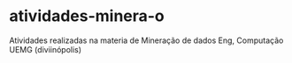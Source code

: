 # atividades-minera-o
Atividades realizadas na materia de Mineração de dados Eng, Computação UEMG (diviinópolis)
